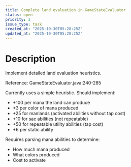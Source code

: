 ```yaml
---
title: Complete land evaluation in GameStateEvaluator
status: open
priority: 3
issue_type: task
created_at: "2025-10-30T05:28:25Z"
updated_at: "2025-10-30T05:28:25Z"
---
```


# Description

Implement detailed land evaluation heuristics.

Reference: GameStateEvaluator.java:240-285

Currently uses a simple heuristic. Should implement:
- +100 per mana the land can produce
- +3 per color of mana produced
- +25 for manlands (activated abilities without tap cost)
- +10 for sac abilities (not repeatable)
- +50 for repeatable utility abilities (tap cost)
- +6 per static ability

Requires parsing mana abilities to determine:
- How much mana produced
- What colors produced
- Cost to activate

